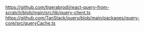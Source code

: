 https://github.com/tigerabrodi/react-query-from-scratch/blob/main/src/lib/query-client.ts
https://github.com/TanStack/query/blob/main/packages/query-core/src/queryCache.ts
